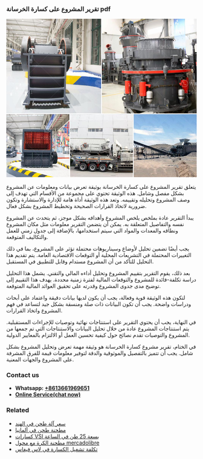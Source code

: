 <h3>تقرير المشروع على كسارة الخرسانة pdf</h3><img src='1701850703.jpg' alt=''><p>يتعلق تقرير المشروع على كسارة الخرسانة بوثيقة تعرض بيانات ومعلومات عن المشروع بشكل مفصل وشامل. هذه الوثيقة تحتوي على مجموعة من الأقسام التي تهدف إلى وصف المشروع وتحليله وتقييمه. وتعد هذه الوثيقة أداة هامة للإدارة والاستشارة وتكون ضرورية لاتخاذ القرارات الصحيحة وتخطيط المشروع بشكل فعال.</p><p>يبدأ التقرير عادة بملخص يلخص المشروع وأهدافه بشكل موجز، ثم يتحدث عن المشروع نفسه والتفاصيل المتعلقة به. يمكن أن يتضمن التقرير معلومات مثل مكان المشروع ونطاقه والمعدات والمواد التي سيتم استخدامها، بالإضافة إلى جدول زمني للعمل والتكاليف المتوقعة.</p><p>يجب أيضًا تضمين تحليل لأوضاع وسيناريوهات محتملة تؤثر على المشروع، بما في ذلك التغييرات المحتملة في التشريعات المحلية أو التوقعات الاقتصادية العامة. يتم تقديم هذا التحليل للتأكد من أن المشروع مستدام وقابل للتطبيق في المستقبل.</p><p>بعد ذلك، يقوم التقرير بتقييم المشروع وتحليل أداءه المالي والتقني. يشمل هذا التحليل دراسة تكلفة-فائدة للمشروع والتوقعات المالية لفترة زمنية محددة. يهدف هذا التقييم إلى توضيح مدى جدوى المشروع وقدرته على تحقيق العوائد المالية المتوقعة.</p><p>لتكون هذه الوثيقة قوية وفعالة، يجب أن يكون لديها بيانات دقيقة واعتماد على أبحاث ودراسات واضحة. يجب أن تكون البيانات ذات صلة ومنسقة بشكل جيد لتساعد في فهم المشروع واتخاذ القرارات.</p><p>في النهاية، يجب أن يحتوي التقرير على استنتاجات نهائية وتوصيات للإجراءات المستقبلية. يتم استنتاجات المشروع عادة من خلال تحليل البيانات والاستنتاجات التي تم جمعها من المشروع والتوصيات تقدم نصائح حول كيفية تحسين العمل أو الالتزام بالمعايير الدولية.</p><p>في الختام، تقرير مشروع كسارة الخرسانة هو وثيقة مهمة تعرض وتحليل المشروع بشكل شامل. يجب أن تتميز بالتفصيل والموثوقية والدقة لتوفير معلومات قيمة للفرق المشرفة على المشروع والجهات المعنية.</p><h3>Contact us</h3><ul><li><strong>Whatsapp:&nbsp;<a href="https://wa.me/8613661969651">+8613661969651</a></strong></li><li><a href="https://swt.shibang-china.com/?git&amp;zhl&amp;تقرير المشروع على كسارة الخرسانة pdf"><strong>Online Service(chat now)</strong></a></li></ul><h3>Related</h3><ul><li><a href='سعر آلة طحن في الهند.md'>سعر آلة طحن في الهند</a></li><li><a href='مطحنة طحن في ألمانيا.md'>مطحنة طحن في ألمانيا</a></li><li><a href='كسارات VSI بسعة 25 طن في الساعة.md'>كسارات VSI بسعة 25 طن في الساعة</a></li><li><a href='مطحنة الكرة مع محول mercadolibre.md'>مطحنة الكرة مع محول mercadolibre</a></li><li><a href='تكلفة تشغيل الكسارة في لاس فيغاس.md'>تكلفة تشغيل الكسارة في لاس فيغاس</a></li></ul>
